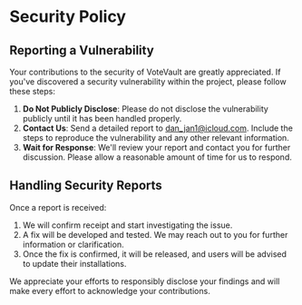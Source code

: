 # Security Policy

## Reporting a Vulnerability

Your contributions to the security of VoteVault are greatly appreciated. If you've discovered a security vulnerability within the project, please follow these steps:

1. **Do Not Publicly Disclose**: Please do not disclose the vulnerability publicly until it has been handled properly.
2. **Contact Us**: Send a detailed report to [dan_jan1@icloud.com](mailto:dan_jan1@icloud.com). Include the steps to reproduce the vulnerability and any other relevant information.
3. **Wait for Response**: We'll review your report and contact you for further discussion. Please allow a reasonable amount of time for us to respond.

## Handling Security Reports

Once a report is received:

1. We will confirm receipt and start investigating the issue.
2. A fix will be developed and tested. We may reach out to you for further information or clarification.
3. Once the fix is confirmed, it will be released, and users will be advised to update their installations.

We appreciate your efforts to responsibly disclose your findings and will make every effort to acknowledge your contributions.
